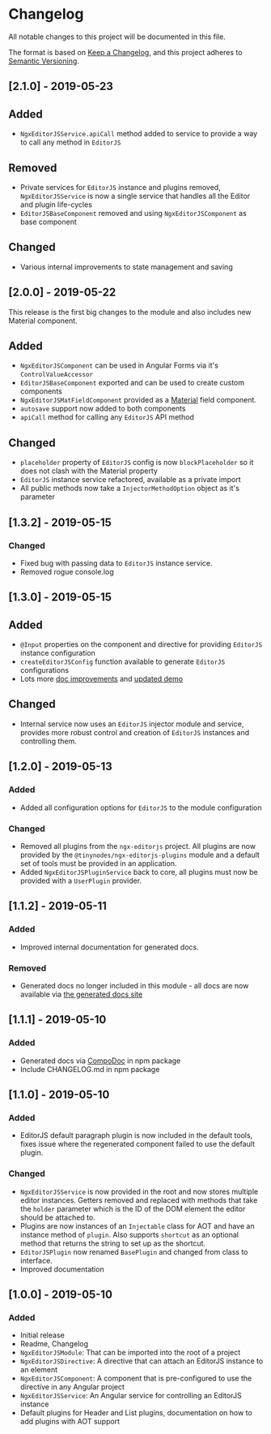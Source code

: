 # Changelog

All notable changes to this project will be documented in this file.

The format is based on [Keep a Changelog](https://keepachangelog.com/en/1.0.0/),
and this project adheres to [Semantic Versioning](https://semver.org/spec/v2.0.0.html).

## [2.1.0] - 2019-05-23

## Added

- `NgxEditorJSService.apiCall` method added to service to provide a way to call any method in `EditorJS`

## Removed

- Private services for `EditorJS` instance and plugins removed, `NgxEditorJSService` is now a single service that handles all the Editor and plugin life-cycles
- `EditorJSBaseComponent` removed and using `NgxEditorJSComponent` as base component

## Changed

- Various internal improvements to state management and saving

## [2.0.0] - 2019-05-22

This release is the first big changes to the module and also includes new Material component.

## Added

- `NgxEditorJSComponent` can be used in Angular Forms via it's `ControlValueAccessor`
- `EditorJSBaseComponent` exported and can be used to create custom components
- `NgxEditorJSMatFieldComponent` provided as a [Material](https://material.angular.io/) field component.
- `autosave` support now added to both components
- `apiCall` method for calling any `EditorJS` API method

## Changed

- `placeholder` property of `EditorJS` config is now `blockPlaceholder` so it does not clash with the Material property
- `EditorJS` instance service refactored, available as a private import
- All public methods now take a `InjectorMethodOption` object as it's parameter

## [1.3.2] - 2019-05-15

### Changed

- Fixed bug with passing data to `EditorJS` instance service.
- Removed rogue console.log

## [1.3.0] - 2019-05-15

## Added

- `@Input` properties on the component and directive for providing `EditorJS` instance configuration
- `createEditorJSConfig` function available to generate `EditorJS` configurations
- Lots more [doc improvements](https://tanepiper.github.io/ngx-tinynodes/) and [updated demo](https://tinynodes-ngx.firebaseapp.com/ngx-editorjs-demo)

## Changed

- Internal service now uses an `EditorJS` injector module and service, provides more robust control and creation of `EditorJS` instances and controlling them.

## [1.2.0] - 2019-05-13

### Added

- Added all configuration options for `EditorJS` to the module configuration

### Changed

- Removed all plugins from the `ngx-editorjs` project. All plugins are now provided by the `@tinynodes/ngx-editorjs-plugins` module and a default set of tools must be provided in an application.
- Added `NgxEditorJSPluginService` back to core, all plugins must now be provided with a `UserPlugin` provider.

## [1.1.2] - 2019-05-11

### Added

- Improved internal documentation for generated docs.

### Removed

- Generated docs no longer included in this module - all docs are now available via [the generated docs site](https://tanepiper.github.io/ngx-tinynodes/)

## [1.1.1] - 2019-05-10

### Added

- Generated docs via [CompoDoc](https://github.com/compodoc/compodoc) in npm package
- Include CHANGELOG.md in npm package

## [1.1.0] - 2019-05-10

### Added

- EditorJS default paragraph plugin is now included in the default tools, fixes issue where the regenerated component failed to use the default plugin.

### Changed

- `NgxEditorJSService` is now provided in the root and now stores multiple editor instances. Getters removed and replaced with methods that take the `holder` parameter which is the ID of the DOM element the editor should be attached to.
- Plugins are now instances of an `Injectable` class for AOT and have an instance method of `plugin`. Also supports `shortcut` as an optional method that returns the string to set up as the shortcut.
- `EditorJSPlugin` now renamed `BasePlugin` and changed from class to interface.
- Improved documentation

## [1.0.0] - 2019-05-10

### Added

- Initial release
- Readme, Changelog
- `NgxEditorJSModule`: That can be imported into the root of a project
- `NgxEditorJSDirective`: A directive that can attach an EditorJS instance to an element
- `NgxEditorJSComponent`: A component that is pre-configured to use the directive in any Angular project
- `NgxEditorJSService`: An Angular service for controlling an EditorJS instance
- Default plugins for Header and List plugins, documentation on how to add plugins with AOT support
